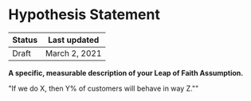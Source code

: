 # Hypothesis Statement

| Status | Last updated |
|---|---|
| Draft | March 2, 2021 |

**A specific, measurable description of your Leap of Faith Assumption.**

"If we do X, then Y% of customers will behave in way Z.""
